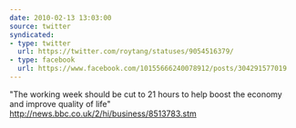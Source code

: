 ```yaml
---
date: 2010-02-13 13:03:00
source: twitter
syndicated:
- type: twitter
  url: https://twitter.com/roytang/statuses/9054516379/
- type: facebook
  url: https://www.facebook.com/10155666240078912/posts/304291577019
---
```


"The working week should be cut to 21 hours to help boost the economy and improve quality of life" http://news.bbc.co.uk/2/hi/business/8513783.stm